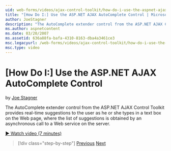 ```yaml
---
uid: web-forms/videos/ajax-control-toolkit/how-do-i-use-the-aspnet-ajax-autocomplete-control
title: "[How Do I:] Use the ASP.NET AJAX AutoComplete Control | Microsoft Docs"
author: JoeStagner
description: "The AutoComplete extender control from the ASP.NET AJAX Control Toolkit provides real-time suggestions to the user as he or she types in a text box on the We..."
ms.author: aspnetcontent
ms.date: 03/20/2007
ms.assetid: 636a88fa-bafa-4310-8163-dba4a3461ce3
msc.legacyurl: /web-forms/videos/ajax-control-toolkit/how-do-i-use-the-aspnet-ajax-autocomplete-control
msc.type: video
---
```

[How Do I:] Use the ASP.NET AJAX AutoComplete Control
====================
by [Joe Stagner](https://github.com/JoeStagner)

The AutoComplete extender control from the ASP.NET AJAX Control Toolkit provides real-time suggestions to the user as he or she types in a text box on the Web page, where the list of suggestions is obtained by an asynchronous call to a Web service on the server.

[&#9654; Watch video (7 minutes)](https://channel9.msdn.com/Blogs/ASP-NET-Site-Videos/how-do-i-use-the-aspnet-ajax-autocomplete-control)

> [!div class="step-by-step"]
> [Previous](how-do-i-use-the-aspnet-ajax-slider-control.md)
> [Next](how-do-i-configure-the-aspnet-ajax-calendar-control.md)
